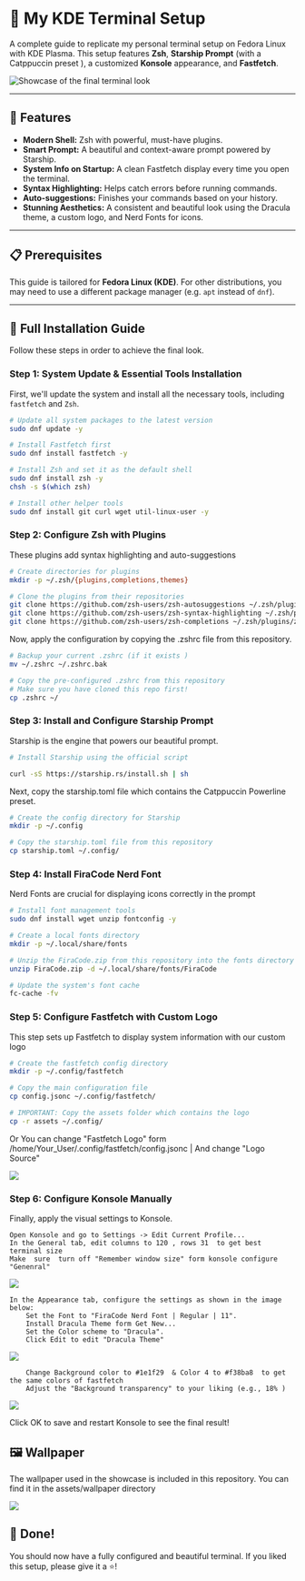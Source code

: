 # 🚀 My KDE Terminal Setup 

A complete guide to replicate my personal terminal setup on Fedora Linux with KDE Plasma. This setup features **Zsh**, **Starship Prompt** (with a Catppuccin preset ), a customized **Konsole** appearance, and **Fastfetch**.

![Showcase of the final terminal look](https://github.com/4jib0x/fastfetch/blob/main/assets/md/Konsole%20preview.png)

---

## 🌟 Features

*   **Modern Shell:** Zsh with powerful, must-have plugins.
*   **Smart Prompt:** A beautiful and context-aware prompt powered by Starship.
*   **System Info on Startup:** A clean Fastfetch display every time you open the terminal.
*   **Syntax Highlighting:** Helps catch errors before running commands.
*   **Auto-suggestions:** Finishes your commands based on your history.
*   **Stunning Aesthetics:** A consistent and beautiful look using the Dracula theme, a custom logo, and Nerd Fonts for icons.

---

## 📋 Prerequisites

This guide is tailored for **Fedora Linux (KDE)**. For other distributions, you may need to use a different package manager (e.g. `apt` instead of `dnf`).

---

## 🚀 Full Installation Guide

Follow these steps in order to achieve the final look.

### Step 1: System Update & Essential Tools Installation

First, we'll update the system and install all the necessary tools, including `fastfetch` and `Zsh`.

```bash
# Update all system packages to the latest version
sudo dnf update -y

# Install Fastfetch first
sudo dnf install fastfetch -y

# Install Zsh and set it as the default shell
sudo dnf install zsh -y
chsh -s $(which zsh)

# Install other helper tools
sudo dnf install git curl wget util-linux-user -y
```

### Step 2: Configure Zsh with Plugins

These plugins add syntax highlighting and auto-suggestions

```bash
# Create directories for plugins
mkdir -p ~/.zsh/{plugins,completions,themes}

# Clone the plugins from their repositories
git clone https://github.com/zsh-users/zsh-autosuggestions ~/.zsh/plugins/zsh-autosuggestions
git clone https://github.com/zsh-users/zsh-syntax-highlighting ~/.zsh/plugins/zsh-syntax-highlighting
git clone https://github.com/zsh-users/zsh-completions ~/.zsh/plugins/zsh-completions
```

Now, apply the configuration by copying the .zshrc file from this repository.

```bash
# Backup your current .zshrc (if it exists )
mv ~/.zshrc ~/.zshrc.bak

# Copy the pre-configured .zshrc from this repository
# Make sure you have cloned this repo first!
cp .zshrc ~/
```
### Step 3: Install and Configure Starship Prompt

Starship is the engine that powers our beautiful prompt.

```bash
# Install Starship using the official script

curl -sS https://starship.rs/install.sh | sh
```

Next, copy the starship.toml file which contains the Catppuccin Powerline preset.
```bash
# Create the config directory for Starship
mkdir -p ~/.config

# Copy the starship.toml file from this repository
cp starship.toml ~/.config/
```

### Step 4: Install FiraCode Nerd Font

Nerd Fonts are crucial for displaying icons correctly in the prompt

```bash
# Install font management tools
sudo dnf install wget unzip fontconfig -y

# Create a local fonts directory
mkdir -p ~/.local/share/fonts

# Unzip the FiraCode.zip from this repository into the fonts directory
unzip FiraCode.zip -d ~/.local/share/fonts/FiraCode

# Update the system's font cache
fc-cache -fv
```
### Step 5: Configure Fastfetch with Custom Logo

This step sets up Fastfetch to display system information with our custom logo

```bash
# Create the fastfetch config directory
mkdir -p ~/.config/fastfetch

# Copy the main configuration file
cp config.jsonc ~/.config/fastfetch/

# IMPORTANT: Copy the assets folder which contains the logo
cp -r assets ~/.config/
```
Or You can change "Fastfetch Logo" form 
/home/Your_User/.config/fastfetch/config.jsonc
| And change "Logo Source"

![](https://github.com/4jib0x/fastfetch/blob/main/assets/md/change%20photo.png)

### Step 6: Configure Konsole Manually

Finally, apply the visual settings to Konsole.

    Open Konsole and go to Settings -> Edit Current Profile...
    In the General tab, edit columns to 120 , rows 31  to get best terminal size 
    Make  sure  turn off "Remember window size" form konsole configure "Genenral"
 ![](https://github.com/4jib0x/fastfetch/blob/main/assets/md/edit%20profile.png)       
    
    In the Appearance tab, configure the settings as shown in the image below:
        Set the Font to "FiraCode Nerd Font | Regular | 11".
        Install Dracula Theme form Get New...
        Set the Color scheme to "Dracula".
        Click Edit to edit "Dracula Theme"
![](https://github.com/4jib0x/fastfetch/blob/main/assets/md/apperance.png)

        Change Background color to #1e1f29  & Color 4 to #f38ba8  to get the same colors of fastfetch
        Adjust the "Background transparency" to your liking (e.g., 18% )
![](https://github.com/4jib0x/fastfetch/blob/main/assets/md/colors%20and%20transparency.png)
  
  Click OK to save and restart Konsole to see the final result!

## 🖼️ Wallpaper

The wallpaper used in the showcase is included in this repository. You can find it in the assets/wallpaper directory

![](https://github.com/4jib0x/fastfetch/blob/main/assets/wallpaper/pastel-car.png)

## 🎉 Done!

You should now have a fully configured and beautiful terminal. If you liked this setup, please give it a ⭐️!
